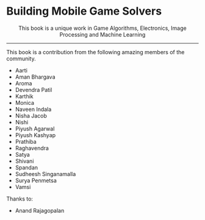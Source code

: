 # Building Mobile Game Solvers

<p style="text-align:center;">This book is a unique work in Game Algorithms, Electronics, Image Processing and Machine Learning</p>

<hr>

This book is a contribution from the following amazing members of the community.

* Aarti
* Aman Bhargava
* Aroma
* Devendra Patil
* Karthik
* Monica
* Naveen Indala
* Nisha Jacob
* Nishi
* Piyush Agarwal
* Piyush Kashyap
* Prathiba
* Raghavendra
* Satya
* Shivani
* Spandan
* Sudheesh Singanamalla
* Surya Penmetsa
* Vamsi

Thanks to:
* Anand Rajagopalan
